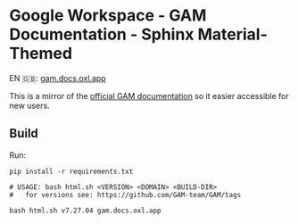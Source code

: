 # Google Workspace - GAM Documentation - Sphinx Material-Themed

<!-- 
[![Uptime](https://status.oxl.at/api/v1/endpoints/1--oxl_documentation/uptimes/7d/badge.svg)](https://status.oxl.at/endpoints/1--oxl_documentation)
-->

EN 🇬🇧: [gam.docs.oxl.app](https://gam.docs.oxl.app)

This is a mirror of the [official GAM documentation](https://github.com/GAM-team/GAM/wiki) so it easier accessible for new users.

## Build

Run:

```
pip install -r requirements.txt

# USAGE: bash html.sh <VERSION> <DOMAIN> <BUILD-DIR>
#   for versions see: https://github.com/GAM-team/GAM/tags

bash html.sh v7.27.04 gam.docs.oxl.app
```
